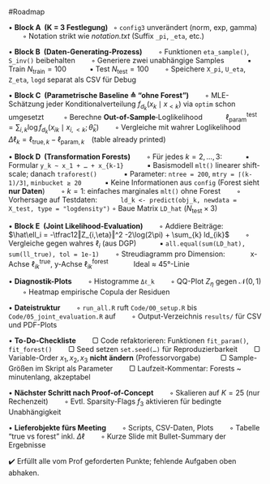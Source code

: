#Roadmap

• **Block A (K = 3 Festlegung)**
 ◦ `config3` unverändert (norm, exp, gamma)
  ◦ Notation strikt wie *notation.txt* (Suffix `_pi`, `_eta`, etc.) 

• **Block B (Daten-Generating-Prozess)**
  ◦ Funktionen `eta_sample()`, `S_inv()` beibehalten
  ◦ Generiere zwei unabhängige Samples
   ▪ Train $N_{\text{train}} = 100$
   ▪ Test $N_{\text{test}} = 100$
  ◦ Speichere `X_pi`, `U_eta`, `Z_eta`, `logd` separat als CSV für Debug

• **Block C (Parametrische Baseline ≙ “ohne Forest”)**
  ◦ MLE-Schätzung jeder Konditional­verteilung $f_{d_k}\bigl(x_k\mid x_{<k}\bigr)$ via `optim` schon umgesetzt 
  ◦ Berechne **Out-of-Sample**‐Loglikelihood
   $\ell_{\text{param}}^{\text{test}} = \sum_{i,k}\log f_{d_k}(x_{ik}\mid x_{i,<k};\hat\theta_k)$
  ◦ Vergleiche mit wahrer Loglikelihood
   $\Delta\ell_k = \ell_{\text{true},k} - \ell_{\text{param},k}$ (table already printed)

• **Block D (Transformation Forests)**
  ◦ Für jedes $k=2,\dots,3$:
   ▪ Formular `y_k ~ x_1 + … + x_{k-1}`
   ▪ Basismodell `mlt()` linearer shift-scale; danach `traforest()` 
   ▪ Parameter: `ntree = 200`, `mtry = ⌈(k-1)/3⌉`, `minbucket ≥ 20`
   ▪ Keine Informationen aus `config` (Forest sieht **nur Daten**)
  ◦ $k=1$: einfaches marginales `mlt()` ohne Forest
  ◦ Vorhersage auf Testdaten:
   `ld_k <- predict(obj_k, newdata = X_test, type = "logdensity")`
◦ Baue Matrix `LD_hat` ($N_{\text{test}}\times3$)

• **Block E (Joint Likelihood-Evaluation)**
  ◦ Addiere Beiträge:
   $\hat\ell_i = -\tfrac12‖Z_{i,\eta}‖^2 -2\log(2\pi) + \sum_{k} ld_{ik}$
  ◦ Vergleiche gegen wahres $\ell_i$ (aus DGP)
   ▪ `all.equal(sum(LD_hat), sum(ll_true), tol = 1e-1)`
  ◦ Streudiagramm pro Dimension:
    x-Achse $\ell_{ik}^{\text{true}}$, y-Achse $\ell_{ik}^{\text{forest}}$
    Ideal ≈ 45°-Linie

• **Diagnostik-Plots**
  ◦ Histogramme `Δℓ_k`
  ◦ QQ-Plot $Z_{\eta}$ gegen $\mathcal N(0,1)$
  ◦ Heatmap empirische Copula der Residuen

• **Dateistruktur**
  ◦ `run_all.R` ruft `Code/00_setup.R` bis `Code/05_joint_evaluation.R` auf
  ◦ Output-Verzeichnis `results/` für CSV und PDF-Plots

• **To-Do-Checkliste**
  ▢ Code refaktorieren: Funktionen `fit_param()`, `fit_forest()`
  ▢ Seed setzen `set.seed(…)` für Reproduzierbarkeit
  ▢ Variable-Order $x_1,x_2,x_3$ **nicht ändern** (Professor­vorgabe) 
  ▢ Sample-Größen im Skript als Parameter
  ▢ Laufzeit-Kommentar: Forests \~ minuten­lang, akzeptabel

• **Nächster Schritt nach Proof-of-Concept**
  ◦ Skalieren auf $K=25$ (nur Rechenzeit)
  ◦ Evtl. Sparsity-Flags $f_3$ aktivieren für bedingte Unabhängigkeit 

• **Lieferobjekte fürs Meeting**
  ◦ Scripts, CSV-Daten, Plots
  ◦ Tabelle “true vs forest” inkl. $\Delta\ell$
  ◦ Kurze Slide mit Bullet-Summary der Ergebnisse

✔️ Erfüllt alle vom Prof geforderten Punkte; fehlende Aufgaben oben abhaken.
